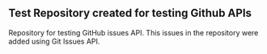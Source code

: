 ## Test Repository created for testing Github APIs

Repository for testing GitHub issues API. This issues in the repository were added using Git Issues API.

